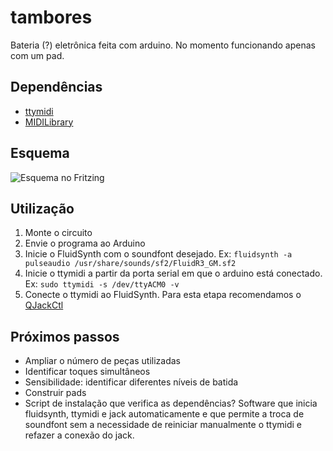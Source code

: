 # tambores
Bateria (?) eletrônica feita com arduino. No momento funcionando apenas com um pad.

## Dependências
- [ttymidi](http://www.varal.org/ttymidi/)
- [MIDILibrary](https://github.com/FortySevenEffects/arduino_midi_library)

## Esquema
![Esquema no Fritzing](/schematics/scheme.jpg)

## Utilização
1. Monte o circuito
2. Envie o programa ao Arduino
3. Inicie o FluidSynth com o soundfont desejado. Ex: 
```fluidsynth -a pulseaudio /usr/share/sounds/sf2/FluidR3_GM.sf2```
4. Inicie o ttymidi a partir da porta serial em que o arduino está conectado. Ex: 
```sudo ttymidi -s /dev/ttyACM0 -v```
5. Conecte o ttymidi ao FluidSynth. Para esta etapa recomendamos o [QJackCtl](http://qjackctl.sourceforge.net/)

## Próximos passos
- Ampliar o número de peças utilizadas
- Identificar toques simultâneos
- Sensibilidade: identificar diferentes níveis de batida
- Construir pads
- Script de instalação que verifica as dependências? Software que inicia fluidsynth, ttymidi e jack automaticamente e que permite a troca de soundfont sem a necessidade de reiniciar manualmente o ttymidi e refazer a conexão do jack.


